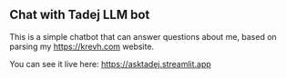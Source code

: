 ## Chat with Tadej LLM bot

This is a simple chatbot that can answer questions about me,
based on parsing my https://krevh.com website.

You can see it live here: https://asktadej.streamlit.app